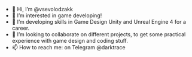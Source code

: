 - 👋 Hi, I’m @vsevolodzakk
- 👀 I’m interested in game developing!
- 🌱 I’m developing skills in Game Design Unity and Unreal Engine 4 for a career.
- 💞️ I’m looking to collaborate on different projects, to get some practical experience with game design and coding stuff.
- 📫 How to reach me: on Telegram @darktrace

<!---
vsevolodzakk/vsevolodzakk is a ✨ special ✨ repository because its `README.md` (this file) appears on your GitHub profile.
You can click the Preview link to take a look at your changes.
--->
